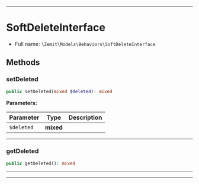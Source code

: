 ***

# SoftDeleteInterface





* Full name: `\Zemit\Models\Behaviors\SoftDeleteInterface`



## Methods


### setDeleted



```php
public setDeleted(mixed $deleted): mixed
```








**Parameters:**

| Parameter | Type | Description |
|-----------|------|-------------|
| `$deleted` | **mixed** |  |





***

### getDeleted



```php
public getDeleted(): mixed
```












***


***
